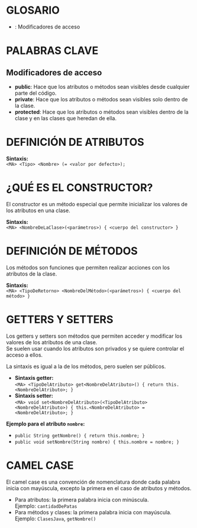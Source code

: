 # GLOSARIO

- **<MA>**: Modificadores de acceso

# PALABRAS CLAVE

## Modificadores de acceso

- **public**: Hace que los atributos o métodos sean visibles desde cualquier parte del código.
- **private**: Hace que los atributos o métodos sean visibles solo dentro de la clase.
- **protected**: Hace que los atributos o métodos sean visibles dentro de la clase y en las clases que heredan de ella.

# DEFINICIÓN DE ATRIBUTOS

**Sintaxis:**  
`<MA> <Tipo> <Nombre> (= <valor por defecto>);`

# ¿QUÉ ES EL CONSTRUCTOR?

El constructor es un método especial que permite inicializar los valores de los atributos en una clase.

**Sintaxis:**  
`<MA> <NombreDeLaClase>(<parámetros>) { <cuerpo del constructor> }`

# DEFINICIÓN DE MÉTODOS

Los métodos son funciones que permiten realizar acciones con los atributos de la clase.

**Sintaxis:**  
`<MA> <TipoDeRetorno> <NombreDelMétodo>(<parámetros>) { <cuerpo del método> }`

# GETTERS Y SETTERS

Los getters y setters son métodos que permiten acceder y modificar los valores de los atributos de una clase.  
Se suelen usar cuando los atributos son privados y se quiere controlar el acceso a ellos.

La sintaxis es igual a la de los métodos, pero suelen ser públicos.

- **Sintaxis getter:**  
  `<MA> <TipoDelAtributo> get<NombreDelAtributo>() { return this.<NombreDelAtributo>; }`
- **Sintaxis setter:**  
  `<MA> void set<NombreDelAtributo>(<TipoDelAtributo> <NombreDelAtributo>) { this.<NombreDelAtributo> = <NombreDelAtributo>; }`

**Ejemplo para el atributo `nombre`:**
- `public String getNombre() { return this.nombre; }`
- `public void setNombre(String nombre) { this.nombre = nombre; }`

# CAMEL CASE

El camel case es una convención de nomenclatura donde cada palabra inicia con mayúscula, excepto la primera en el caso de atributos y métodos.

- Para atributos: la primera palabra inicia con minúscula.  
  Ejemplo: `cantidadDePatas`
- Para métodos y clases: la primera palabra inicia con mayúscula.  
  Ejemplo: `ClasesJava`, `getNombre()`